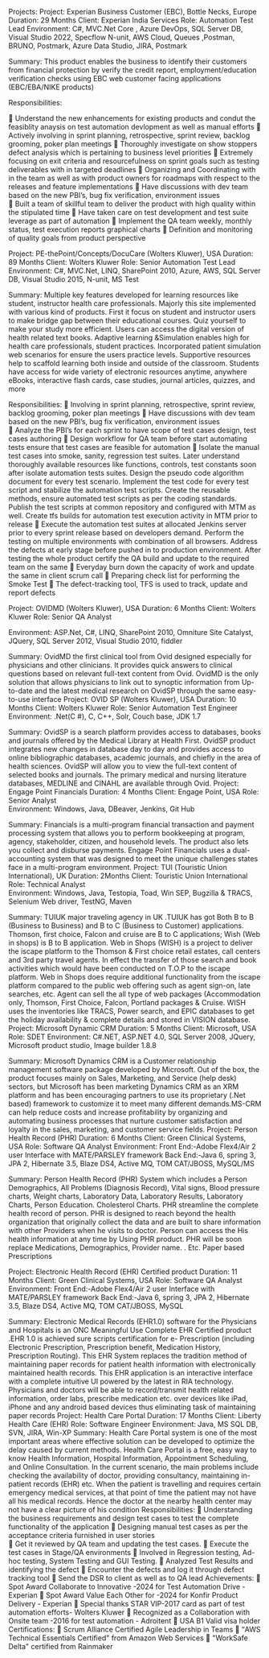 Projects:
Project: Experian Business Customer (EBC), Bottle Necks, Europe              Duration: 29 Months
Client:   Experian India Services                                                                                Role: Automation Test Lead 
Environment: C#, MVC.Net Core , Azure DevOps, SQL Server DB, Visual Studio 2022, Specflow N-unit, AWS Cloud, Queues ,Postman, BRUNO, Postmark, Azure Data Studio, JIRA, Postmark

Summary: This product enables the business to identify their customers from financial protection by verify the credit report, employment/education verification checks using EBC web customer facing applications (EBC/EBA/NIKE products)

Responsibilities:

	Understand the new enhancements for existing products and condut the feasiblity anaysis on test automation devlopment as well as manual efforts
	Actively involving in sprint planning, retrospective, sprint review, backlog grooming, poker plan meetings
	Thoroughly investigate on show stoppers defect analysis which is pertaining to business level priorities
	Extremely focusing on exit criteria and resourcefulness on sprint goals such as testing deliverables with in targeted deadlines
	Organizing and Coordinating with in the team as well as with product owners for roadmaps with respect to the releases and feature implementations
	Have discussions with dev team based on the new PBI’s, bug fix verification, environment issues   
	Built a team of skillful team to deliver the product with high quality within the stipulated time
	Have taken care on test development and test suite leverage as part of automation
	Implement the QA team weekly, monthly status, test execution reports graphical charts
	Definition and monitoring of quality goals from product perspective



Project: PE-thePoint/Concepts/DocuCare (Wolters Kluwer), USA          Duration: 89 Months
Client:    Wolters Kluwer                                                                                          Role: Senior Automation Test Lead
Environment: C#, MVC.Net, LINQ¸ SharePoint 2010, Azure, AWS, SQL Server DB, Visual Studio 2015, N-unit, MS Test

Summary: Multiple key features developed for learning resources like student, instructor health care professionals. Majorly this site implemented with various kind of products. First it focus on student and instructor users to make bridge gap between their educational courses. Quiz yourself to make your study more efficient. Users can access the digital version of health related text books. Adaptive learning &Simulation enables high for health care professionals, student practices. Incorporated patient simulation web scenarios for ensure the users practice levels. Supportive resources help to scaffold learning both inside and outside of the classroom. Students have access for wide variety of electronic resources anytime, anywhere eBooks, interactive flash cards, case studies, journal articles, quizzes, and more

Responsibilities:
	Involving in sprint planning, retrospective, sprint review, backlog grooming, poker plan meetings
	Have discussions with dev team based on the new PBI’s, bug fix verification, environment issues   
	Analyze the PBI’s for each sprint to have scope of test cases design, test cases authoring
	Design workflow for QA team before start automating tests ensure that test cases are feasible for automation 
	Isolate the manual test cases into smoke, sanity, regression test suites. Later understand thoroughly available resources like functions, controls, test constants soon after isolate automation tests suites. Design the pseudo code algorithm document for every test scenario. Implement the test code for every test script and stabilize the automation test scripts. Create the reusable methods, ensure automated test scripts as per the coding standards. Publish the test scripts at common repository and configured with MTM as well. Create tfs builds for automation test execution activity in MTM prior to release
	Execute the automation test suites at allocated Jenkins server prior to every sprint release based on developers demand. Perform the testing on multiple environments with combination of all browsers. Address the defects at early stage before pushed in to production environment. After testing the whole product certify the QA build and update to the required team on the same
	Everyday burn down the capacity of work and update the same in client scrum call
	Preparing check list for performing the Smoke Test
	The defect-tracking tool, TFS is used to track, update and report defects

Project:  OVIDMD (Wolters Kluwer), USA                                                             Duration: 6 Months
Client:    Wolters Kluwer                                                                                              Role: Senior QA Analyst

Environment: ASP.Net, C#, LINQ¸ SharePoint 2010, Omniture Site Catalyst, JQuery, SQL Server 2012, Visual Studio 2010, fiddler

Summary: OvidMD the first clinical tool from Ovid designed especially for physicians and other clinicians. It provides quick answers to clinical questions based on relevant full-text content from Ovid. OvidMD is the only solution that allows physicians to link out to synoptic information from Up-to-date and the latest medical research on OvidSP through the same easy-to-use interface
Project:  OVID SP (Wolters Kluwer), USA                                  Duration: 10 Months
Client:    Wolters Kluwer                                                                  Role: Senior Automation Test Engineer                             
Environment: .Net(C #), C, C++, Solr, Couch base, JDK 1.7

Summary:  OvidSP is a search platform provides access to databases, books and journals offered by the Medical Library at Health First. OvidSP product integrates new changes in database day to day and provides access to online bibliographic databases, academic journals, and chiefly in the area of health sciences. OvidSP will allow you to view the full-text content of selected books and journals. The primary medical and nursing literature databases, MEDLINE and CINAHL are available through Ovid.
Project: Engage Point Financials                                                                                         Duration: 4 Months
Client: Engage Point, USA                                                                                                       Role: Senior Analyst                              
Environment: Windows, Java, DBeaver, Jenkins, Git Hub

Summary:  Financials is a multi-program financial transaction and payment processing system that allows you to perform bookkeeping at program, agency, stakeholder, citizen, and household levels. The product also lets you collect and disburse payments. Engage Point Financials uses a dual-accounting system that was designed to meet the unique challenges states face in a multi-program environment.
Project: TUI (Touristic Union International), UK                                                Duration: 2Months
Client: Touristic Union International                                                                       Role: Technical Analyst                              
Environment: Windows, Java, Testopia, Toad, Win SEP, Bugzilla & TRACS, Selenium Web driver, TestNG, Maven

Summary:  TUIUK major traveling agency in UK .TUIUK has got Both B to B (Business to Business) and B to C (Business to Customer) applications. Thomson, first choice, Falcon and cruise are B to C applications; Wish (Web in shops) is B to B application.
Web in Shops (WISH) is a project to deliver the iscape platform to the Thomson & First choice retail estates, call centers and 3rd party travel agents. In effect the transfer of those search and book activities which would have been conducted on T.O.P to the iscape platform. Web in Shops does require additional functionality from the iscape platform compared to the public web offering such as agent sign-on, late searches, etc. Agent can sell the all type of web packages (Accommodation only, Thomson, First Choice, Falcon, Portland packages & Cruise.
WISH uses the inventories like TRACS, Power search, and EPIC databases to get the holiday availability & complete details and stored in VISION database.
Project: Microsoft Dynamic CRM                                                                             Duration: 5 Months
Client: Microsoft, USA                                                                                                   Role:        SDET
Environment: C#.NET, ASP.NET 4.0, SQL Server 2008, JQuery, Microsoft product studio, Image builder 1.8.8

Summary: Microsoft Dynamics CRM is a Customer relationship management software package developed by Microsoft. Out of the box, the product focuses mainly on Sales, Marketing, and Service (help desk) sectors, but Microsoft has been marketing Dynamics CRM as an XRM platform and has been encouraging partners to use its proprietary (.Net based) framework to customize it to meet many different demands.MS-CRM can help reduce costs and increase profitability by organizing and automating business processes that nurture customer satisfaction and loyalty in the sales, marketing, and customer service fields.
Project: Person Health Record (PHR)                                                             Duration: 6 Months
Client: Green Clinical Systems, USA                                                                  Role: Software QA Analyst
Environment: Front End:-Adobe Flex4/Air 2 user Interface with MATE/PARSLEY framework 
Back End:-Java 6, spring 3, JPA 2, Hibernate 3.5, Blaze DS4, Active MQ, TOM CAT/JBOSS, MySQL/MS

Summary:  Person Health Record (PHR) System which includes a Person Demographics, All Problems (Diagnosis Record), Vital signs, Blood pressure charts, Weight charts, Laboratory Data, Laboratory Results, Laboratory Charts, Person Education. Cholesterol Charts. PHR streamline the complete health record of person. PHR is designed to reach beyond the health organization that originally collect the data and are built to share information with other Providers when he visits to doctor. Person can access the His health information at any time by Using PHR product. PHR will be soon replace Medications, Demographics, Provider name. . Etc. Paper based Prescriptions

Project: Electronic Health Record (EHR) Certified product                   Duration: 11 Months
Client: Green Clinical Systems, USA                                                                Role: Software QA Analyst
Environment: Front End:-Adobe Flex4/Air 2 user Interface with MATE/PARSLEY framework 
Back End:-Java 6, spring 3, JPA 2, Hibernate 3.5, Blaze DS4, Active MQ, TOM CAT/JBOSS, MySQL

Summary:  Electronic Medical Records (EHR1.0) software for the Physicians and Hospitals is an ONC Meaningful Use Complete EHR Certified product .EHR 1.0 is achieved sure scripts certification for e- Prescription (including Electronic Prescription, Prescription benefit, Medication History, Prescription Routing). This EHR System replaces the tradition method of maintaining paper records for patient health information with electronically maintained health records. This EHR application is an interactive interface with a complete intuitive UI powered by the latest in RIA technology. Physicians and doctors will be able to record/transmit health related information, order labs, prescribe medication etc. over devices like iPad, iPhone and any android based devices thus eliminating task of maintaining paper records
Project: Health Care Portal                                                                                    Duration: 17 Months
Client: Liberty Health Care (EHR)                                                                       Role: Software Engineer
Environment: Java, MS SQL DB, SVN, JIRA, Win-XP 
Summary:  Health Care Portal system is one of the most important areas where effective solution can be developed to optimize the delay caused by current methods. Health Care Portal is a free, easy way to know Health Information, Hospital Information, Appointment Scheduling, and Online Consultation. In the current scenario, the main problems include checking the availability of doctor, providing consultancy, maintaining in-patient records (EHR) etc. When the patient is travelling and requires certain emergency medical services, at that point of time the patient may not have all his medical records. Hence the doctor at the nearby health center may not have a clear picture of his condition
Responsibilities: 
	Understanding the business requirements and design test cases to test the complete functionality of the application
	Designing manual test cases as per the acceptance criteria furnished in user stories  
	Get it reviewed by QA team and updating the test cases.
	Execute the test cases in Stage/QA environments
	Involved in Regression testing, Ad-hoc testing, System Testing and GUI Testing.
	Analyzed Test Results and identifying the defect 
	Encounter the defects and log it through defect tracking tool
	Send the DSR to client as well as to QA lead
Achievements:
	Spot Award Collaborate to Innovative -2024 for Test Automation Drive -Experian
	Spot Award Value Each Other for -2024 for Konfir Product Delivery  - Experian
	Special thanks STAR VIP-2017 card as part of test automation efforts- Wolters Kluwer
	Recognized as a Collaboration with  Onsite team -2016 for test automation - Adroitent
	USA B1 Valid visa holder
Certifications:
	Scrum Alliance Certified Agile Leadership in Teams
	“AWS Technical Essentials Certified" from Amazon Web Services
	"WorkSafe Delta" certified from Rainmaker
